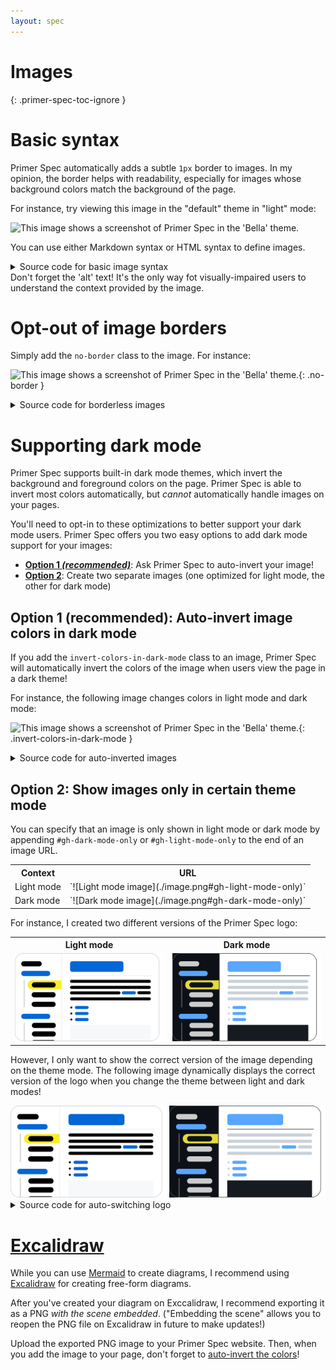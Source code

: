 ```yaml
---
layout: spec
---
```


# Images
{: .primer-spec-toc-ignore }

# Basic syntax

Primer Spec automatically adds a subtle `1px` border to images. In my opinion, the border helps with readability, especially for images whose background colors match the background of the page.

For instance, try viewing this image in the "default" theme in "light" mode:

![This image shows a screenshot of Primer Spec in the 'Bella' theme.](https://drive.google.com/uc?export=view&id=1_QPsSGlXKjfqY-3TUbsXej5isOZypK7U)

You can use either Markdown syntax or HTML syntax to define images.

<details mardown="1">
<summary>Source code for basic image syntax</summary>

<pre data-title="Basic image syntax">
Markdown syntax:
![This image shows a screenshot of Primer Spec in the 'Bella' theme.](./screenshot.png)

Equivalent HTML syntax:
&lt;img
  src="./screenshot.png"
  alt="This image shows a screenshot of Primer Spec in the 'Bella' theme." /&gt;
</pre>
</details>

<div class="primer-spec-callout warning" markdown="1">
Don't forget the 'alt' text! It's the only way fot visually-impaired users to understand the context provided by the image.
</div>

# Opt-out of image borders

Simply add the `no-border` class to the image. For instance:

![This image shows a screenshot of Primer Spec in the 'Bella' theme.](https://drive.google.com/uc?export=view&id=1_QPsSGlXKjfqY-3TUbsXej5isOZypK7U){: .no-border }

<details mardown="1">
<summary>Source code for borderless images</summary>

<pre data-title="Auto-inverted image syntax">
Markdown syntax:
![This image shows a screenshot of Primer Spec in the 'Bella' theme.](./screenshot.png){: .no-border }

Equivalent HTML syntax:
&lt;img
  src="./screenshot.png"
  alt="This image shows a screenshot of Primer Spec in the 'Bella' theme."
  class="no-border" /&gt;
</pre>
</details>

# Supporting dark mode

Primer Spec supports built-in dark mode themes, which invert the background and foreground colors on the page. Primer Spec is able to invert most colors automatically, but *cannot* automatically handle images on your pages.

You'll need to opt-in to these optimizations to better support your dark mode users. Primer Spec offers you two easy options to add dark mode support for your images:

- [**Option 1 *(recommended)***](#option-1-recommended-auto-invert-image-colors-in-dark-mode): Ask Primer Spec to auto-invert your image!
- [**Option 2**](#option-2-show-images-only-in-certain-theme-mode): Create two separate images (one optimized for light mode, the other for dark mode)

## Option 1 (recommended): Auto-invert image colors in dark mode

If you add the `invert-colors-in-dark-mode` class to an image, Primer Spec will automatically invert the colors of the image when users view the page in a dark theme!

For instance, the following image changes colors in light mode and dark mode:

![This image shows a screenshot of Primer Spec in the 'Bella' theme.](https://drive.google.com/uc?export=view&id=1_QPsSGlXKjfqY-3TUbsXej5isOZypK7U){: .invert-colors-in-dark-mode }

<details mardown="1">
<summary>Source code for auto-inverted images</summary>

<pre data-title="Auto-inverted image syntax">
Markdown syntax:
![This image shows a screenshot of Primer Spec in the 'Bella' theme.](./screenshot.png){: .invert-colors-in-dark-mode }

Equivalent HTML syntax:
&lt;img
  src="./screenshot.png"
  alt="This image shows a screenshot of Primer Spec in the 'Bella' theme."
  class="invert-colors-in-dark-mode" /&gt;
</pre>
</details>

## Option 2: Show images only in certain theme mode

You can specify that an image is only shown in light mode or dark mode by appending `#gh-dark-mode-only` or `#gh-light-mode-only` to the end of an image URL.

<table>
<tr><th>Context</th><th>URL</th></tr>
<tr>
  <td>Light mode</td>
  <td>`![Light mode image](./image.png#gh-light-mode-only)`</td>
</tr>
<tr>
  <td>Dark mode</td>
  <td>`![Dark mode image](./image.png#gh-dark-mode-only)`</td>
</tr>
</table>

For instance, I created two different versions of the Primer Spec logo:

<table>
<tr><th>Light mode</th><th>Dark mode</th></tr>
<tr>
  <td><img src="./logo-light.svg" alt="Light mode version of Primer Spec logo" width="250em" class="no-border" /></td>
  <td><img src="./logo-dark.svg" alt="Dark mode version of Primer Spec logo" width="250em" class="no-border" /></td>
</tr>
</table>

However, I only want to show the correct version of the image depending on the theme mode. The following image dynamically displays the correct version of the logo when you change the theme between light and dark modes!

<img src="./logo-light.svg#gh-light-mode-only" alt="Light mode version of Primer Spec logo" width="250em" class="no-border" />
<img src="./logo-dark.svg#gh-dark-mode-only" alt="Dark mode version of Primer Spec logo" width="250em" class="no-border" />

<details mardown="1">
<summary>Source code for auto-switching logo</summary>

<pre data-title="Auto-switching logo syntax">
Markdown syntax:
![Light mode version of Primer Spec logo](./logo-light.svg#gh-light-mode-only)
![Dark mode version of Primer Spec logo](./logo-dark.svg#gh-dark-mode-only)

Equivalent HTML syntax:
&lt;img
  src="./logo-light.svg#gh-light-mode-only"
  alt="Light mode version of Primer Spec logo" /&gt;
&lt;img
  src="./logo-dark.svg#gh-dark-mode-only"
  alt="Dark mode version of Primer Spec logo" /&gt;
</pre>
</details>

# [Excalidraw](https://excalidraw.com)

While you can use [Mermaid](https://eecs485staff.github.io/primer-spec/demo/mermaid-diagrams.html) to create diagrams, I recommend using [Excalidraw](https://excalidraw.com) for creating free-form diagrams.

After you've created your diagram on Exccalidraw, I recommend exporting it as a PNG *with the scene embedded*. ("Embedding the scene" allows you to reopen the PNG file on Excalidraw in future to make updates!)

Upload the exported PNG image to your Primer Spec website. Then, when you add the image to your page, don't forget to [auto-invert the colors](#auto-invert-colors-in-dark-mode)!
